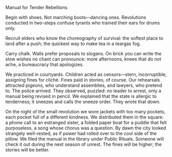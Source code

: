 Manual for Tender Rebellions

Begin with shoes. Not marching boots—dancing ones. Revolutions conducted in two-steps confuse tyrants who trained their ears for drums only.

Recruit elders who know the choreography of survival: the softest place to land after a push; the quickest way to make tea in a teargas fog.

Carry chalk. Walls prefer proposals to slogans. On brick you can write the slow wishes no chant can pronounce: more afternoons, knees that do not ache, a bureaucracy that apologizes.

We practiced in courtyards. Children acted as censors—stern, incorruptible, assigning fines for cliché. Fines paid in stories, of course. Our rehearsals attracted pigeons, who understand assemblies, and lawyers, who pretend to. The police arrived. They observed, puzzled: no leader to arrest, only a manual being revised in pencil. We explained that the state is allergic to tenderness; it sneezes and calls the sneeze order. They wrote that down.

On the night of the small revolution we wore jackets with too many pockets, each pocket full of a different kindness. We distributed them in the square: a phone call to an estranged sister, a folded paper boat for a puddle that felt purposeless, a song whose chorus was a question. By dawn the city looked strangely well-rested, as if power had rolled over to the cool side of the pillow. We filed the manual in the library under Public Rituals. Someone will check it out during the next season of unrest. The fines will be higher; the stories will be better.